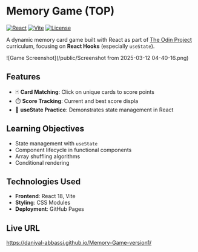 # Memory Game (TOP)

[![React](https://img.shields.io/badge/React-18.x-blue)](https://reactjs.org/)
[![Vite](https://img.shields.io/badge/Vite-4.x-yellow)](https://vitejs.dev/)
[![License](https://img.shields.io/badge/License-MIT-green)](https://opensource.org/licenses/MIT)


A dynamic memory card game built with React as part of [The Odin Project](https://www.theodinproject.com/) curriculum, focusing on **React Hooks** (especially `useState`).

![Game Screenshot](/public/Screenshot from 2025-03-12 04-40-16.png)

## Features

- 🃏 **Card Matching**: Click on unique cards to score points
- ⏱️ **Score Tracking**: Current and best score displa
- 🔄 **useState Practice**: Demonstrates state management in React

## Learning Objectives

- State management with `useState`
- Component lifecycle in functional components
- Array shuffling algorithms
- Conditional rendering

## Technologies Used

- **Frontend**: React 18, Vite
- **Styling**: CSS Modules
- **Deployment**: GitHub Pages

## Live URL

https://daniyal-abbassi.github.io/Memory-Game-version1/